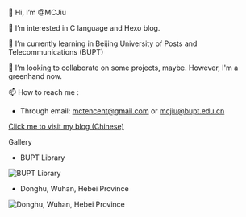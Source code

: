 👋 Hi, I’m @MCJiu

👀 I’m interested in C language and Hexo blog.

🌱 I’m currently learning in Beijing University of Posts and Telecommunications (BUPT)

💞️ I’m looking to collaborate on some projects, maybe. However, I'm a greenhand now.

📫 How to reach me :  

- Through email: mctencent@gmail.com or mcjiu@bupt.edu.cn

[Click me to visit my blog (Chinese)](https://mcjiu.github.io/)

Gallery

- BUPT Library

![BUPT Library](https://s2.loli.net/2022/10/31/aHLTwX3e724tOWC.jpg)

- Donghu, Wuhan, Hebei Province

![Donghu, Wuhan, Hebei Province](https://s2.loli.net/2022/10/31/nwPXYGN97UL5cta.jpg)

<!---
MCJiu/MCJiu is a ✨ special ✨ repository because its `README.md` (this file) appears on your GitHub profile.
You can click the Preview link to take a look at your changes.
--->
